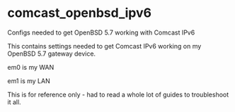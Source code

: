 # comcast_openbsd_ipv6
Configs needed to get OpenBSD 5.7 working with Comcast IPv6

This contains settings needed to get Comcast IPv6 working on my OpenBSD 5.7 gateway device.

em0 is my WAN

em1 is my LAN

This is for reference only - had to read a whole lot of guides to troubleshoot it all.
